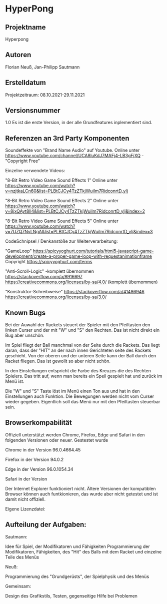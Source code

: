 # HyperPong
## Projektname
Hyperpong
## Autoren
Florian Neuß, Jan-Philipp Sautmann
## Erstelldatum
Projektzeitraum: 08.10.2021-29.11.2021
## Versionsnummer
1.0 Es ist die erste Version, in der alle Grundfeatures inplementiert sind.
## Referenzen an 3rd Party Komponenten
Soundeffekte von "Brand Name Audio" auf Youtube. Online unter https://www.youtube.com/channel/UCA8luKdJ7MAFj4-LB3gFjXQ - "Copyright Free"

Einzelne verwendete Videos:

"8-Bit Retro Video Game Sound Effects 1" Online unter https://www.youtube.com/watch?v=nzjtkaLCn60&list=PLBtCJCy4TzZTkjWuiIm7RidconrtD_ylj

"8-Bit Retro Video Game Sound Effects 2" Online unter https://www.youtube.com/watch?v=8jxQAyt8ll4&list=PLBtCJCy4TzZTkjWuiIm7RidconrtD_ylj&index=2

"8-Bit Retro Video Game Sound Effects 5" Online unter https://www.youtube.com/watch?v=7UZQ7NvLNgA&list=PLBtCJCy4TzZTkjWuiIm7RidconrtD_ylj&index=3

CodeSchnipsel / Denkanstöße zur Weiterverarbeitung:

"GameLoop" https://spicyyoghurt.com/tutorials/html5-javascript-game-development/create-a-proper-game-loop-with-requestanimationframe Copyright https://spicyyoghurt.com/terms

"Anti-Scroll-Logic" -komplett übernommen https://stackoverflow.com/a/8916697 https://creativecommons.org/licenses/by-sa/4.0/ (komplett übernommen)

"Konstruktor-Schreibweise" https://stackoverflow.com/a/41486946 https://creativecommons.org/licenses/by-sa/3.0/

## Known Bugs
Bei der Auwahl der Rackets steuert der Spieler mit den Pfeiltasten den linken Curser und der mit "W" und "S" den Rechten. Das ist nicht direkt ein Bug aber unschön.

Im Spiel fliegt der Ball manchmal von der Seite durch die Rackets. Das liegt daran, dass der "HIT" an der nach innen Gerichteten seite des Rackets geschieht. Von der oberen und der unteren Seite kann der Ball durch den Racket fliegen. Das ist gewollt so aber nicht schön.

In den Einstellungen entspricht die Farbe des Kreuzes die des Rechten Spielers. Das tritt auf, wenn man bereits ein Speil gespielt hat und zurück im Menü ist. 

Die "W" und "S" Taste löst im Menü einen Ton aus und hat in den Einstellungen auch Funktion. Die Bewegungen werden nicht vom Curser wieder gegeben. Eigentlich soll das Menü nur mit den Pfeiltasten steuerbar sein.
## Browserkompabilität
Offiziell unterstützt werden Chrome, Firefox, Edge und Safari in den folgenden Versionen oder neuer.
Gestestet wurde 

Chrome in der Version 96.0.4664.45

Firefox in der Version 94.0.2

Edge in der Version 96.0.1054.34

Safari in der Version

Der Internet Explorer funktioniert nicht.
Ältere Versionen der kompatiblen Browser können auch funtkionieren, das wurde aber nicht getestet und ist damit nicht offiziell. 

Eigene Lizenzdatei:


## Aufteilung der Aufgaben:
Sautmann: 

Idee für Spiel, der Modifikatoren und Fähigkeiten
Programmierung der Modifikatoren, Fähigkeiten, des "Hit" des Balls mit dem Racket und einzelne Teile des Menüs

Neuß: 

Programmierung des "Grundgerüsts", der Spielphysik und des Menüs

Gemeinsam:

Design des Grafikstils, Testen, gegenseitige Hilfe bei Problemen
